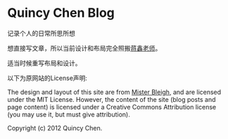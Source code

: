 Quincy Chen Blog
==================

记录个人的日常所思所想

想直接写文章，所以当前设计和布局完全照搬[蒋鑫老师](http://www.worldhello.net/)。

适当时候重写布局和设计。

以下为原网站的License声明:

The design and layout of this site are from [Mister Bleigh](http://www.mbleigh.com/), and are licensed under the MIT License. However, the content of the site (blog posts and page content) is licensed under a Creative Commons Attribution license (you may use it, but must give attribution).

Copyright (c) 2012 Quincy Chen.
